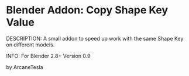 # Blender Addon: Copy Shape Key Value 

DESCRIPTION:
A small addon to speed up work with the same Shape Key on different models.

INFO:
For Blender 2.8+
Version 0.9

by ArcaneTesla
